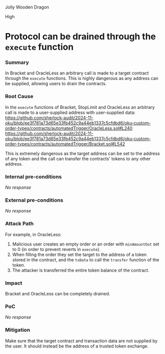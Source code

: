 Jolly Wooden Dragon

High

# Protocol can be drained through the `execute` function

### Summary

In Bracket and OracleLess an arbitrary call is made to a target contract through the `execute` functions. This is highly dangerous as any address can be supplied, allowing users to drain the contracts.

### Root Cause

In the `execute` functions of Bracket, StopLimit and OracleLess an arbitrary call is made to a user-supplied address with user-supplied data:
https://github.com/sherlock-audit/2024-11-oku/blob/ee3f781a73d65e33fb452c9a44eb1337c5cfdbd6/oku-custom-order-types/contracts/automatedTrigger/OracleLess.sol#L240
https://github.com/sherlock-audit/2024-11-oku/blob/ee3f781a73d65e33fb452c9a44eb1337c5cfdbd6/oku-custom-order-types/contracts/automatedTrigger/Bracket.sol#L542

 This is extremely dangerous as the target address can be set to the address of any token and the call can transfer the contracts' tokens to any other address.

### Internal pre-conditions

_No response_

### External pre-conditions

_No response_

### Attack Path

For example, in OracleLess:

1. Malicious user creates an empty order or an order with `minAmountOut` set to 0 (in order to prevent reverts in `execute`).
2. When filling the order they set the target to the address of a token stored in the contract, and the `txData` to call the `transfer` function of the token.
3. The attacker is transferred the entire token balance of the contract.


### Impact

Bracket and OracleLess can be completely drained.

### PoC

_No response_

### Mitigation

Make sure that the target contract and transaction data are not supplied by the user. It should instead be the address of a trusted token exchange.